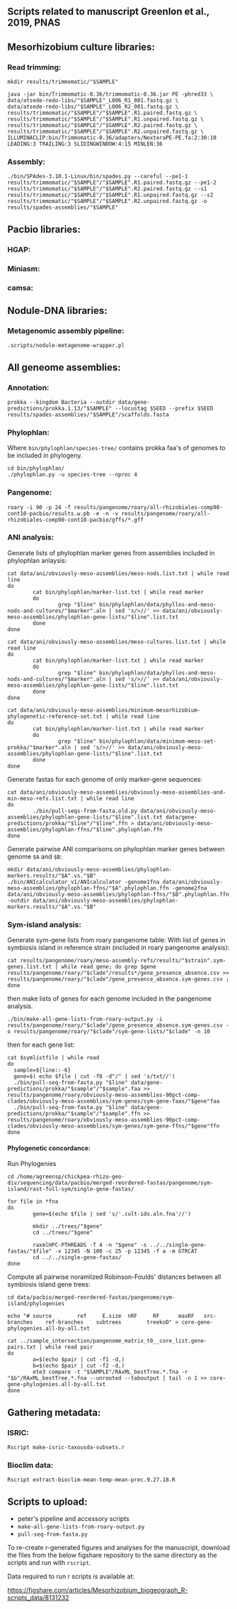 ## Scripts related to manuscript Greenlon et al., 2019, PNAS

## Mesorhizobium culture libraries:
### Read trimming:
```
mkdir results/trimmomatic/"$SAMPLE"

java -jar bin/Trimmomatic-0.36/trimmomatic-0.36.jar PE -phred33 \
data/atsede-redo-libs/"$SAMPLE"_L006_R1_001.fastq.gz \
data/atsede-redo-libs/"$SAMPLE"_L006_R2_001.fastq.gz \
results/trimmomatic/"$SAMPLE"/"$SAMPLE".R1.paired.fastq.gz \
results/trimmomatic/"$SAMPLE"/"$SAMPLE".R1.unpaired.fastq.gz \
results/trimmomatic/"$SAMPLE"/"$SAMPLE".R2.paired.fastq.gz \
results/trimmomatic/"$SAMPLE"/"$SAMPLE".R2.unpaired.fastq.gz \
ILLUMINACLIP:bin/Trimmomatic-0.36/adapters/NexteraPE-PE.fa:2:30:10 LEADING:3 TRAILING:3 SLIDINGWINDOW:4:15 MINLEN:36
```
### Assembly:
```
./bin/SPAdes-3.10.1-Linux/bin/spades.py --careful --pe1-1 results/trimmomatic/"$SAMPLE"/"$SAMPLE".R1.paired.fastq.gz --pe1-2 results/trimmomatic/"$SAMPLE"/"$SAMPLE".R2.paired.fastq.gz --s1 results/trimmomatic/"$SAMPLE"/"$SAMPLE".R1.unpaired.fastq.gz --s2 results/trimmomatic/"$SAMPLE"/"$SAMPLE".R2.unpaired.fastq.gz -o results/spades-assemblies/"$SAMPLE"
```

## Pacbio libraries:
### HGAP:
### Miniasm:
### camsa:

## Nodule-DNA libraries:
### Metagenomic assembly pipeline:
`.scripts/nodule-metagenome-wrapper.pl`

## All geneome assemblies:
### Annotation:
```
prokka --kingdom Bacteria --outdir data/gene-predictions/prokka.1.13/"$SAMPLE" --locustag $SEED --prefix $SEED results/spades-assemblies/"$SAMPLE"/scaffolds.fasta
```
### Phylophlan:
Where `bin/phylophlan/species-tree/` contains prokka faa's of genomes to be included in phylogeny.
```
cd bin/phylophlan/
./phylophlan.py -u species-tree --nproc 4
```
### Pangenome:
```
roary -i 90 -p 24 -f results/pangenome/roary/all-rhizobiales-comp90-cont10-pacbio/results.w.pb -e -n -v results/pangenome/roary/all-rhizobiales-comp90-cont10-pacbio/gffs/*.gff
```
### ANI analysis:
Generate lists of phylophlan marker genes from assemblies included in phylophlan anlaysis:
```
cat data/ani/obviously-meso-assemblies/meso-nods.list.txt | while read line
do
        cat bin/phylophlan/marker-list.txt | while read marker
        do
                grep "$line" bin/phylophlan/data/phyllos-and-meso-nods-and-cultures/"$marker".aln | sed 's/>//' >> data/ani/obviously-meso-assemblies/phylophlan-gene-lists/"$line".list.txt
        done
done

cat data/ani/obviously-meso-assemblies/meso-cultures.list.txt | while read line
do
        cat bin/phylophlan/marker-list.txt | while read marker
        do
                grep "$line" bin/phylophlan/data/phyllos-and-meso-nods-and-cultures/"$marker".aln | sed 's/>//' >> data/ani/obviously-meso-assemblies/phylophlan-gene-lists/"$line".list.txt
        done
done

cat data/ani/obviously-meso-assemblies/minimum-mesorhizobium-phylogenetic-reference-set.txt | while read line
do
        cat bin/phylophlan/marker-list.txt | while read marker
        do
                grep "$line" bin/phylophlan/data/minimum-meso-set-prokka/"$marker".aln | sed 's/>//' >> data/ani/obviously-meso-assemblies/phylophlan-gene-lists/"$line".list.txt
        done
done
```
Generate fastas for each genome of only marker-gene sequences:
```
cat data/ani/obviously-meso-assemblies/obviously-meso-assemblies-and-min-meso-refs.list.txt | while read line
do
        ./bin/pull-seqs-from-fasta.old.py data/ani/obviously-meso-assemblies/phylophlan-gene-lists/"$line".list.txt data/gene-predictions/prokka/"$line"/"$line".ffn > data/ani/obviously-meso-assemblies/phylophlan-ffns/"$line".phylophlan.ffn
done
```
Generate pairwise ANI comparisons on phylophlan marker genes between genome `$A` and `$B`:
```
mkdir data/ani/obviously-meso-assemblies/phylophlan-markers.results/"$A".vs."$B"
./bin/ANIcalculator_v1/ANIcalculator -genome1fna data/ani/obviously-meso-assemblies/phylophlan-ffns/"$A".phylophlan.ffn -genome2fna data/ani/obviously-meso-assemblies/phylophlan-ffns/"$B".phylophlan.ffn -outdir data/ani/obviously-meso-assemblies/phylophlan-markers.results/"$A".vs."$B"
```
### Sym-island analysis:
Generate sym-gene lists from roary pangenome table:
With list of genes in symbiosis island in reference strain (included in roary pangenome analysis):
```
cat results/pangenome/roary/meso-assembly-refs/results/"$strain".sym-genes.list.txt | while read gene; do grep $gene results/pangenome/roary/"$clade"/results*/gene_presence_absence.csv >> results/pangenome/roary/"$clade"/gene_presence_absence.sym-genes.csv ; done
```
then make lists of genes for each genome included in the pangenome analysis.
```
./bin/make-all-gene-lists-from-roary-output.py -i results/pangenome/roary/"$clade"/gene_presence_absence.sym-genes.csv -o results/pangenome/roary/"$clade"/sym-gene-lists/"$clade" -n 10
```
then for each gene list:
```
cat $symlistfile | while read
do
  sample=${line::-6}
  gene=$( echo $file | cut -f8 -d"/" | sed 's/txt//')
  ./bin/pull-seq-from-fasta.py "$line" data/gene-predictions/prokka/"$sample"/"$sample".faa >> results/pangenome/roary/obviously-meso-assemblies-90pct-comp-clades/obviously-meso-assemblies/sym-genes/sym-gene-faas/"$gene"faa
  ./bin/pull-seq-from-fasta.py "$line" data/gene-predictions/prokka/"$sample"/"$sample".ffn >> results/pangenome/roary/obviously-meso-assemblies-90pct-comp-clades/obviously-meso-assemblies/sym-genes/sym-gene-ffns/"$gene"ffn
done
```
#### Phylogenetic concordance:
Run Phylogenies
```
cd /home/agreensp/chickpea-rhizo-geo-div/sequencing/data/pacbio/merged-reordered-fastas/pangenome/sym-island/rast-full-sym/single-gene-fastas/

for file in *fna
do
        gene=$(echo $file | sed 's/'.cult-ids.aln.fna'//')

        mkdir ../trees/"$gene"
        cd ../trees/"$gene"

        raxmlHPC-PTHREADS -T 4 -n "$gene" -s ../../single-gene-fastas/"$file" -x 12345 -N 100 -c 25 -p 12345 -f a -m GTRCAT
        cd ../../single-gene-fastas/
done
```
Compute all pairwise noramlized Robinson-Foulds' distances between all symbiosis island gene trees:
```
cd data/pacbio/merged-reordered-fastas/pangenome/sym-island/phylogenies

echo "# source        ref     E.size  nRF     RF      maxRF   src-branches    ref-branches    subtrees        treekoD" > core-gene-phylogenies.all-by-all.txt

cat ../sample_intersection/pangenome_matrix_t0__core_list.gene-pairs.txt | while read pair
do
        a=$(echo $pair | cut -f1 -d,)
        b=$(echo $pair | cut -f2 -d,)
        ete3 compare -t "$SAMPLE"/RAxML_bestTree.*.fna -r "$b"/RAxML_bestTree.*.fna --unrooted --taboutput | tail -n 1 >> core-gene-phylogenies.all-by-all.txt
done
```
## Gathering metadata:
### ISRIC:
`Rscript make-isric-taxousda-subsets.r`
### Bioclim data:
`Rscript extract-bioclim-mean-temp-mean-prec.9.27.18.R`
## Scripts to upload:
- peter's pipeline and accessory scripts
- `make-all-gene-lists-from-roary-output.py`
- `pull-seq-from-fasta.py`


To re-create r-generated figures and analyses for the manuscript, download the files from the below figshare repository to the same directory as the scripts and run with `rscript`.

Data required to run r scripts is available at:

https://figshare.com/articles/Mesorhizobium_biogeograph_R-scripts_data/8131232
